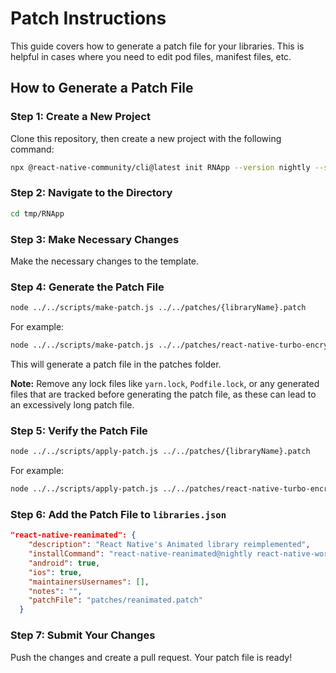 # Patch Instructions

This guide covers how to generate a patch file for your libraries. This is helpful in cases where you need to edit pod files, manifest files, etc.

## How to Generate a Patch File

### Step 1: Create a New Project

Clone this repository, then create a new project with the following command:

```sh
npx @react-native-community/cli@latest init RNApp --version nightly --skip-install --directory tmp/RNApp
```

### Step 2: Navigate to the Directory

```sh
cd tmp/RNApp
```

### Step 3: Make Necessary Changes

Make the necessary changes to the template.

### Step 4: Generate the Patch File

```sh
node ../../scripts/make-patch.js ../../patches/{libraryName}.patch
```

For example:
```sh
node ../../scripts/make-patch.js ../../patches/react-native-turbo-encryption.patch
```

This will generate a patch file in the patches folder.

**Note:** Remove any lock files like `yarn.lock`, `Podfile.lock`, or any generated files that are tracked before generating the patch file, as these can lead to an excessively long patch file.

### Step 5: Verify the Patch File

```sh
node ../../scripts/apply-patch.js ../../patches/{libraryName}.patch
```
For example:
```sh
node ../../scripts/apply-patch.js ../../patches/react-native-turbo-encryption.patch
```


### Step 6: Add the Patch File to `libraries.json`

```json
"react-native-reanimated": {
    "description": "React Native's Animated library reimplemented",
    "installCommand": "react-native-reanimated@nightly react-native-worklets@nightly",
    "android": true,
    "ios": true,
    "maintainersUsernames": [],
    "notes": "",
    "patchFile": "patches/reanimated.patch"
  }
```

### Step 7: Submit Your Changes

Push the changes and create a pull request. Your patch file is ready!